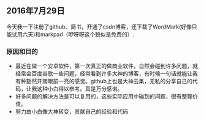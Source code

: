 ## 2016年7月29日
今天我一下注册了github、简书，开通了csdn博客，还下载了WordMark(好像只能试用六天)和markpad（咿呀呀这个貌似是免费的）.
### 原因和目的
* 最近在做一个安卓软件，第一次真正的做商业软件，自然会碰到许多问题，就经常会百度谷歌一些问题，经常看到许多大神的博客，有时候一句话就能让我有种豁然开朗眼前一亮的感觉。github上也是大神云集，无私的分享自己的代码，让我这种小白得以参考。真是万分感谢。
* 好多问题的解决方法是可以复用的，这些实际应用中碰到的问题，很有整理价值。
* 努力由小白像大神转变，贡献自己的经验和代码
